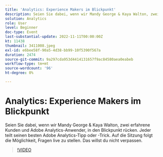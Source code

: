 ```yaml
---
title: 'Analytics: Experience Makers im Blickpunkt'
description: Seien Sie dabei, wenn wir Mandy George & Kaya Walton, zwei erfahrene Kunden und Adobe Analytics-Anwender, in den Blickpunkt rücken. Jeder teilt seinen besten Adobe Analytics-Tipp oder -Trick. Auf die Sitzung folgt die Möglichkeit, Fragen live zu stellen. Das willst du nicht verpassen.
solution: Analytics
role: User
level: Beginner
doc-type: Event
last-substantial-update: 2022-11-11T00:00:00Z
kt: 11438
thumbnail: 3411008.jpeg
exl-id: e6bee58f-90a5-4d38-bb99-10f5390f567a
duration: 2474
source-git-commit: 9a297cda953d4414131657f9ac84580aea0eabeb
workflow-type: tm+mt
source-wordcount: '96'
ht-degree: 0%

---
```


# Analytics: Experience Makers im Blickpunkt

Seien Sie dabei, wenn wir Mandy George &amp; Kaya Walton, zwei erfahrene Kunden und Adobe Analytics-Anwender, in den Blickpunkt rücken. Jeder teilt seinen besten Adobe Analytics-Tipp oder -Trick. Auf die Sitzung folgt die Möglichkeit, Fragen live zu stellen. Das willst du nicht verpassen.

>[!VIDEO](https://video.tv.adobe.com/v/3411008/?quality=12&learn=on)
